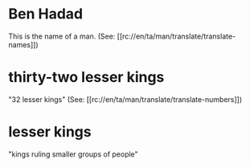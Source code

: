 # Ben Hadad

This is the name of a man. (See: [[rc://en/ta/man/translate/translate-names]])

# thirty-two lesser kings

"32 lesser kings" (See: [[rc://en/ta/man/translate/translate-numbers]])

# lesser kings

"kings ruling smaller groups of people"